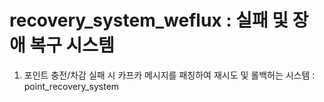 # recovery_system_weflux : 실패 및 장애 복구 시스템

1. 포인트 충전/차감 실패 시 카프카 메시지를 패칭하여 재시도 및 롤백허는 시스템 : point_recovery_system
